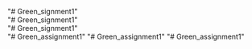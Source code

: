 "# Green_signment1"  
"# Green_signment1"  
"# Green_signment1"  
"# Green_assignment1" 
"# Green_assignment1" 
"# Green_assignment1" 
